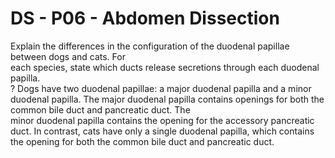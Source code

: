 # DS - P06 - Abdomen Dissection

Explain the differences in the configuration of the duodenal papillae between dogs and cats. For  
each species, state which ducts release secretions through each duodenal papilla.  
?
Dogs have two duodenal papillae: a major duodenal papilla and a minor duodenal papilla. The major duodenal papilla contains openings for both the common bile duct and pancreatic duct. The  
minor duodenal papilla contains the opening for the accessory pancreatic duct. 
In contrast, cats have only a single duodenal papilla, which contains the opening for both the common bile duct and pancreatic duct.